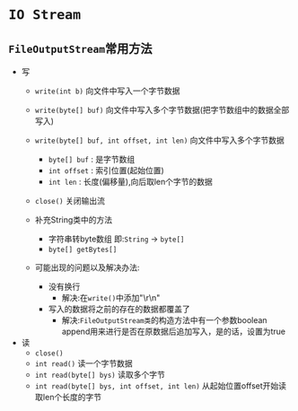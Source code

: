 # `IO Stream`

## `FileOutputStream`常用方法
- 写
    - `write(int b)` 向文件中写入一个字节数据
    - `write(byte[] buf)` 向文件中写入多个字节数据(把字节数组中的数据全部写入)
    - `write(byte[] buf, int offset, int len)` 向文件中写入多个字节数据
        - `byte[] buf` : 是字节数组
        - `int offset` : 索引位置(起始位置)  
        - `int len`    : 长度(偏移量),向后取len个字节的数据
    - `close()` 关闭输出流        
    
    - 补充String类中的方法
        - 字符串转byte数组 即:`String` -> `byte[]`
        - `byte[] getBytes[]`
        
    - 可能出现的问题以及解决办法:
        - 没有换行
            - 解决:在`write()`中添加"\r\n"
        - 写入的数据将之前的存在的数据都覆盖了   
            - 解决:`FileOutputStream类`的构造方法中有一个参数boolean append用来进行是否在原数据后追加写入，是的话，设置为true
- 读
    - `close()`
    - `int read()` 读一个字节数据
    - `int read(byte[] bys)` 读取多个字节        
    - `int read(byte[] bys, int offset, int len)` 从起始位置offset开始读取len个长度的字节
